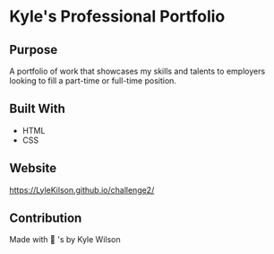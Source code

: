 # Kyle's Professional Portfolio 

## Purpose
A portfolio of work that showcases my skills and talents to employers looking to fill a part-time or full-time position.

## Built With
* HTML
* CSS

## Website
https://LyleKilson.github.io/challenge2/

## Contribution
Made with 🧠 's by Kyle Wilson
